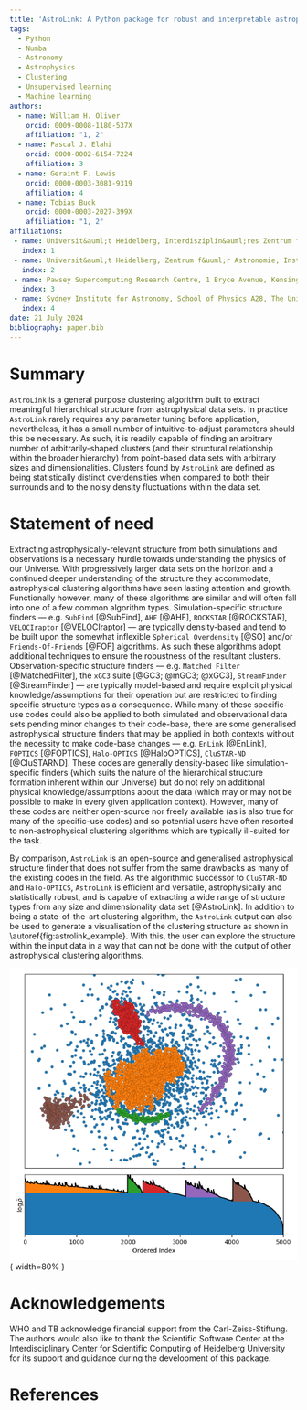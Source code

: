 ```yaml
---
title: 'AstroLink: A Python package for robust and interpretable astrophysical clustering'
tags:
  - Python
  - Numba
  - Astronomy
  - Astrophysics
  - Clustering
  - Unsupervised learning
  - Machine learning
authors:
  - name: William H. Oliver
    orcid: 0009-0008-1180-537X
    affiliation: "1, 2"
  - name: Pascal J. Elahi
    orcid: 0000-0002-6154-7224
    affiliation: 3
  - name: Geraint F. Lewis
    orcid: 0000-0003-3081-9319
    affiliation: 4
  - name: Tobias Buck
    orcid: 0000-0003-2027-399X
    affiliation: "1, 2"
affiliations:
 - name: Universit&auml;t Heidelberg, Interdisziplin&auml;res Zentrum f&uuml;r Wissenschaftliches Rechnen, Im Neuenheimer Feld 205, D-69120 Heidelberg, Germany
   index: 1
 - name: Universit&auml;t Heidelberg, Zentrum f&uuml;r Astronomie, Institut f&uuml;r Theoretische Astrophysik, Albert-&Uuml;berle-Stra&szlig;e 2, D-69120 Heidelberg, Germany
   index: 2
 - name: Pawsey Supercomputing Research Centre, 1 Bryce Avenue, Kensington, WA 6151, Australia
   index: 3
 - name: Sydney Institute for Astronomy, School of Physics A28, The University of Sydney, NSW 2006, Australia
   index: 4
date: 21 July 2024
bibliography: paper.bib
---
```


# Summary

`AstroLink` is a general purpose clustering algorithm built to extract meaningful hierarchical structure from astrophysical data sets. In practice `AstroLink` rarely requires any parameter tuning before application, nevertheless, it has a small number of intuitive-to-adjust parameters should this be necessary. As such, it is readily capable of finding an arbitrary number of arbitrarily-shaped clusters (and their structural relationship within the broader hierarchy) from point-based data sets with arbitrary sizes and dimensionalities. Clusters found by `AstroLink` are defined as being statistically distinct overdensities when compared to both their surrounds and to the noisy density fluctuations within the data set.

# Statement of need

Extracting astrophysically-relevant structure from both simulations and observations is a necessary hurdle towards understanding the physics of our Universe. With progressively larger data sets on the horizon and a continued deeper understanding of the structure they accommodate, astrophysical clustering algorithms have seen lasting attention and growth. Functionally however, many of these algorithms are similar and will often fall into one of a few common algorithm types. Simulation-specific structure finders &mdash; e.g. `SubFind` [@SubFind], `AHF` [@AHF], `ROCKSTAR` [@ROCKSTAR], `VELOCIraptor` [@VELOCIraptor] &mdash; are typically density-based and tend to be built upon the somewhat inflexible `Spherical Overdensity` [@SO] and/or `Friends-Of-Friends` [@FOF] algorithms. As such these algorithms adopt additional techniques to ensure the robustness of the resultant clusters. Observation-specific structure finders &mdash; e.g. `Matched Filter` [@MatchedFilter], the `xGC3` suite [@GC3; @mGC3; @xGC3], `StreamFinder` [@StreamFinder] &mdash; are typically model-based and require explicit physical knowledge/assumptions for their operation but are restricted to finding specific structure types as a consequence. While many of these specific-use codes could also be applied to both simulated and observational data sets pending minor changes to their code-base, there are some generalised astrophysical structure finders that may be applied in both contexts without the necessity to make code-base changes &mdash; e.g. `EnLink` [@EnLink], `FOPTICS` [@FOPTICS], `Halo-OPTICS` [@HaloOPTICS], `CluSTAR-ND` [@CluSTARND]. These codes are generally density-based like simulation-specific finders (which suits the nature of the hierarchical structure formation inherent within our Universe) but do not rely on additional physical knowledge/assumptions about the data (which may or may not be possible to make in every given application context). However, many of these codes are neither open-source nor freely available (as is also true for many of the specific-use codes) and so potential users have often resorted to non-astrophysical clustering algorithms which are typically ill-suited for the task.

By comparison, `AstroLink` is an open-source and generalised astrophysical structure finder that does not suffer from the same drawbacks as many of the existing codes in the field. As the algorithmic successor to `CluSTAR-ND` and `Halo-OPTICS`, `AstroLink` is efficient and versatile, astrophysically and statistically robust, and is capable of extracting a wide range of structure types from any size and dimensionality data set [@AstroLink]. In addition to being a state-of-the-art clustering algorithm, the `AstroLink` output can also be used to generate a visualisation of the clustering structure as shown in \autoref{fig:astrolink_example}. With this, the user can explore the structure within the input data in a way that can not be done with the output of other astrophysical clustering algorithms.

![An example of the `AstroLink` clustering output on a 2D toy data set. The top panel shows the data coloured by which cluster the points are found to be a part of. The bottom panel shows the corresponding ordered-density plot which can be used to visualise the clustering structure of the data.\label{fig:astrolink_example}](astrolink_example.png){ width=80% }

# Acknowledgements

WHO and TB acknowledge financial support from the Carl-Zeiss-Stiftung. The authors would also like to thank the Scientific Software Center at the Interdisciplinary Center for Scientific Computing of Heidelberg University for its support and guidance during the development of this package.

# References